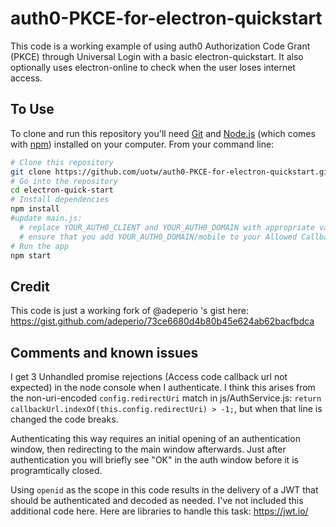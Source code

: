 # auth0-PKCE-for-electron-quickstart

This code is a working example of using auth0 Authorization Code Grant (PKCE) through Universal Login with a basic electron-quickstart.  It also optionally uses electron-online to check when the user loses internet access.

## To Use

To clone and run this repository you'll need [Git](https://git-scm.com) and [Node.js](https://nodejs.org/en/download/) (which comes with [npm](http://npmjs.com)) installed on your computer. From your command line:

```bash
# Clone this repository
git clone https://github.com/uotw/auth0-PKCE-for-electron-quickstart.git
# Go into the repository
cd electron-quick-start
# Install dependencies
npm install
#update main.js:
  # replace YOUR_AUTH0_CLIENT and YOUR_AUTH0_DOMAIN with appropriate values
  # ensure that you add YOUR_AUTH0_DOMAIN/mobile to your Allowed Callback URLs in auth0 dashboard 
# Run the app
npm start
```

## Credit
This code is just a working fork of @adeperio 's gist here: https://gist.github.com/adeperio/73ce6680d4b80b45e624ab62bacfbdca

## Comments and known issues
I get 3 Unhandled promise rejections (Access code callback url not expected) in the node console when I authenticate. I think this arises from the non-uri-encoded `config.redirectUri` match in js/AuthService.js: `return callbackUrl.indexOf(this.config.redirectUri) > -1;`, but when that line is changed the code breaks.

Authenticating this way requires an initial opening of an authentication window, then redirecting to the main window afterwards.  Just after authentication you will briefly see "OK" in the auth window before it is programtically closed.  

Using `openid` as the scope in this code results in the delivery of a JWT that should be authenticated and decoded as needed.  I've not included this additional code here.  Here are libraries to handle this task: https://jwt.io/
